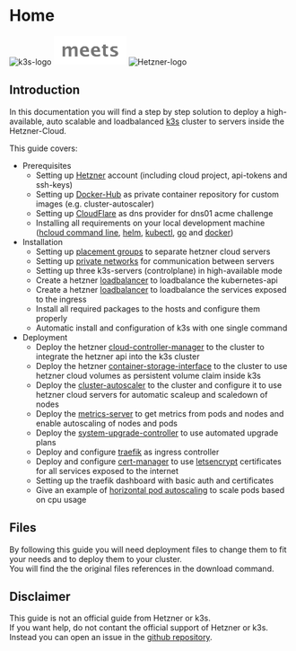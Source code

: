 # Home

<img src="https://cncf-branding.netlify.app/img/projects/k3s/horizontal/color/k3s-horizontal-color.svg" alt="k3s-logo" width="150"/>
<img src="../../assets/home/meets.png" alt="meets" width="130"/>
<img src="https://www.hetzner.com/assets/Uploads/hetzner-logo3.svg" alt="Hetzner-logo" width="370"/>

## Introduction
In this documentation you will find a step by step solution to deploy a high-available, auto scalable and loadbalanced [k3s](https://k3s.io/) cluster to servers inside the Hetzner-Cloud.  

This guide covers:

  * Prerequisites
    * Setting up [Hetzner](https://hetzner.com) account (including cloud project, api-tokens and ssh-keys)
    * Setting up [Docker-Hub](https://hub.docker.com) as private container repository for custom images (e.g. cluster-autoscaler)
    * Setting up [CloudFlare](https://www.cloudflare.com) as dns provider for dns01 acme challenge 
    * Installing all requirements on your local development machine ([hcloud command line](https://github.com/hetznercloud/cli), [helm](https://helm.sh/), [kubectl](https://kubernetes.io/docs/reference/kubectl/kubectl/), [go](https://go.dev/) and [docker](https://www.docker.com/))
  * Installation
    * Setting up [placement groups](https://docs.hetzner.com/cloud/placement-groups/) to separate hetzner cloud servers
    * Setting up [private networks](https://docs.hetzner.com/cloud/networks/) for communication between servers 
    * Setting up three k3s-servers (controlplane) in high-available mode
    * Create a hetzner [loadbalancer](https://docs.hetzner.com/cloud/load-balancers/) to loadbalance the kubernetes-api
    * Create a hetzner [loadbalancer](https://docs.hetzner.com/cloud/load-balancers/) to loadbalance the services exposed to the ingress
    * Install all required packages to the hosts and configure them properly
    * Automatic install and configuration of k3s with one single command
  * Deployment
    * Deploy the hetzner [cloud-controller-manager](https://github.com/hetznercloud/hcloud-cloud-controller-manager/) to the cluster to integrate the hetzner api into the k3s cluster
    * Deploy the hetzner [container-storage-interface](https://github.com/hetznercloud/csi-driver) to the cluster to use hetzner cloud volumes as persistent volume claim inside k3s
    * Deploy the [cluster-autoscaler](https://github.com/kubernetes/autoscaler/) to the cluster and configure it to use hetzner cloud servers for automatic scaleup and scaledown of nodes
    * Deploy the [metrics-server](https://github.com/kubernetes-sigs/metrics-server) to get metrics from pods and nodes and enable autoscaling of nodes and pods
    * Deploy the [system-upgrade-controller](https://github.com/rancher/system-upgrade-controller) to use automated upgrade plans
    * Deploy and configure [traefik](https://traefik.io/traefik/) as ingress controller
    * Deploy and configure [cert-manager](https://cert-manager.io/) to use [letsencrypt](https://letsencrypt.org/) certificates for all services exposed to the internet
    * Setting up the traefik dashboard with basic auth and certificates
    * Give an example of [horizontal pod autoscaling](https://kubernetes.io/de/docs/tasks/run-application/horizontal-pod-autoscale/) to scale pods based on cpu usage

## Files
By following this guide you will need deployment files to change them to fit your needs and to deploy them to your cluster.  
You will find the the original files references in the download command. 

## Disclaimer
This guide is not an official guide from Hetzner or k3s.  
If you want help, do not contant the official support of Hetzner or k3s. Instead you can open an issue in the [github repository](https://github.com/simonostendorf/k3s-hetzner/issues).